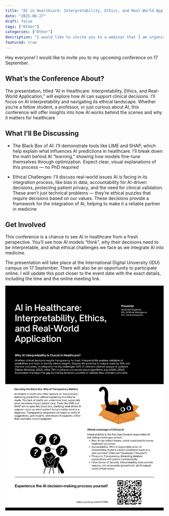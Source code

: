 ```yaml
---
title: "AI in Healthcare: Interpretability, Ethics, and Real-World Application"
date: "2025-06-27"
draft: false
tags: ["Other"]
categories: ["Other"]
description: "I would like to invite you to a webinar that I am organising on 17 September 2025"
featured: true
---
```


Hey everyone! I would like to invite you to my upcoming conference on 17 September.

## What’s the Conference About?

The presentation, titled “AI in Healthcare: Interpretability, Ethics, and Real-World Application,” will explore how AI can support clinical decisions. I’ll focus on AI interpretability and navigating its ethical landscape. Whether you’re a fellow student, a professor, or just curious about AI, this conference will offer insights into how AI works behind the scenes and why it matters for healthcare

## What I’ll Be Discussing

- The Black Box of AI: I’ll demonstrate tools like LIME and SHAP, which help explain what influences AI predictions in healthcare. I’ll break down the math behind AI “learning,” showing how models fine-tune themselves through optimization. Expect clear, visual explanations of this process — no PhD required

- Ethical Challenges: I’ll discuss real-world issues AI is facing in its integration process, like bias in data, accountability for AI-driven decisions, protecting patient privacy, and the need for clinical validation. These aren’t just technical problems — they’re ethical puzzles that require decisions based on our values. These decisions provide a framework for the integration of AI, helping to make it a reliable partner in medicine

## Get Involved

This conference is a chance to see AI in healthcare from a fresh perspective. You’ll see how AI models “think”, why their decisions need to be interpretable, and what ethical challenges we face as we integrate AI into medicine.

The presentation will take place at the International Digital University (IDU) campus on 17 September. There will also be an opportunity to participate online.
I will update this post closer to the event date with the exact details, including the time and the online meeting link.

![Poster](poster.png)
